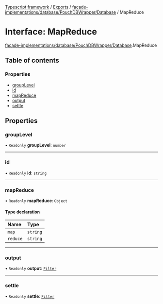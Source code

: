 [Typescript framework](../index.md) / [Exports](../modules.md) / [facade-implementations/database/PouchDBWrapper/Database](../modules/facade_implementations_database_PouchDBWrapper_Database.md) / MapReduce

# Interface: MapReduce

[facade-implementations/database/PouchDBWrapper/Database](../modules/facade_implementations_database_PouchDBWrapper_Database.md).MapReduce

## Table of contents

### Properties

- [groupLevel](facade_implementations_database_PouchDBWrapper_Database.MapReduce.md#grouplevel)
- [id](facade_implementations_database_PouchDBWrapper_Database.MapReduce.md#id)
- [mapReduce](facade_implementations_database_PouchDBWrapper_Database.MapReduce.md#mapreduce)
- [output](facade_implementations_database_PouchDBWrapper_Database.MapReduce.md#output)
- [settle](facade_implementations_database_PouchDBWrapper_Database.MapReduce.md#settle)

## Properties

### groupLevel

• `Readonly` **groupLevel**: `number`

___

### id

• `Readonly` **id**: `string`

___

### mapReduce

• `Readonly` **mapReduce**: `Object`

#### Type declaration

| Name | Type |
| :------ | :------ |
| `map` | `string` |
| `reduce` | `string` |

___

### output

• `Readonly` **output**: [`Filter`](../modules/facade_implementations_database_PouchDBWrapper_Database.md#filter)

___

### settle

• `Readonly` **settle**: [`Filter`](../modules/facade_implementations_database_PouchDBWrapper_Database.md#filter)
